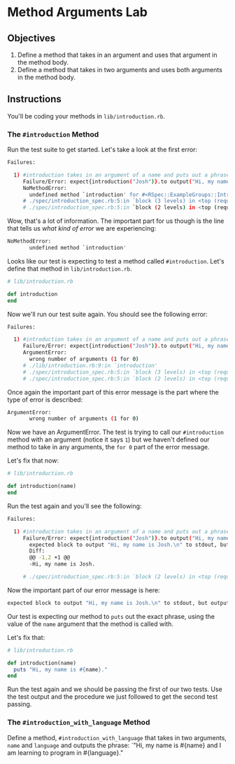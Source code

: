 # Method Arguments Lab

## Objectives

1. Define a method that takes in an argument and uses that argument in the method body.
2. Define a method that takes in two arguments and uses both arguments in the method body.

## Instructions

You'll be coding your methods in `lib/introduction.rb`.

### The `#introduction` Method

Run the test suite to get started. Let's take a look at the first error:

```bash
Failures:

  1) #introduction takes in an argument of a name and puts out a phrase with that name using string interpolation
     Failure/Error: expect{introduction("Josh")}.to output("Hi, my name is Josh.\n").to_stdout
     NoMethodError:
       undefined method `introduction' for #<RSpec::ExampleGroups::Introduction:0x007fdbc499a938>
     # ./spec/introduction_spec.rb:5:in `block (3 levels) in <top (required)>'
     # ./spec/introduction_spec.rb:5:in `block (2 levels) in <top (required)>'
```

Wow, that's a lot of information. The important part for us though is the line that tells us *what kind of error* we are experiencing:

```bash
NoMethodError:
       undefined method `introduction'
```

Looks like our test is expecting to test a method called `#introduction`. Let's define that method in `lib/introduction.rb`.

```ruby
# lib/introduction.rb

def introduction
end
```

Now we'll run our test suite again. You should see the following error:

```bash
Failures:

  1) #introduction takes in an argument of a name and puts out a phrase with that name using string interpolation
     Failure/Error: expect{introduction("Josh")}.to output("Hi, my name is Josh.\n").to_stdout
     ArgumentError:
       wrong number of arguments (1 for 0)
     # ./lib/introduction.rb:9:in `introduction'
     # ./spec/introduction_spec.rb:5:in `block (3 levels) in <top (required)>'
     # ./spec/introduction_spec.rb:5:in `block (2 levels) in <top (required)>'


```

Once again the important part of this error message is the part where the type of error is described:

```bash
ArgumentError:
       wrong number of arguments (1 for 0)
```

Now we have an ArgumentError. The test is trying to call our `#introduction` method with an argument (notice it says `1`) but we haven't defined our method to take in any arguments, the `for 0` part of the error message.

Let's fix that now:

```ruby
# lib/introduction.rb

def introduction(name)
end
```

Run the test again and you'll see the following:

```bash
Failures:

  1) #introduction takes in an argument of a name and puts out a phrase with that name using string interpolation
     Failure/Error: expect{introduction("Josh")}.to output("Hi, my name is Josh.\n").to_stdout
       expected block to output "Hi, my name is Josh.\n" to stdout, but output nothing
       Diff:
       @@ -1,2 +1 @@
       -Hi, my name is Josh.

     # ./spec/introduction_spec.rb:5:in `block (2 levels) in <top (required)>'

```

Now the important part of our error message is here:

```bash
expected block to output "Hi, my name is Josh.\n" to stdout, but output nothing
```

Our test is expecting our method to `puts` out the exact phrase, using the value of the `name` argument that the method is called with.

Let's fix that:

```ruby
# lib/introduction.rb

def introduction(name)
  puts "Hi, my name is #{name}."
end
```

Run the test again and we should be passing the first of our two tests. Use the test output and the procedure we just followed to get the second test passing.


### The `#introduction_with_language` Method

Define a method, `#introduction_with_language` that takes in two arguments, `name` and `language` and outputs the phrase: `"Hi, my name is #{name} and I am learning to program in #{language}."
